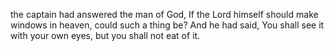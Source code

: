 the captain had answered the man of God, If the Lord himself should make windows in heaven, could such a thing be? And he had said, You shall see it with your own eyes, but you shall not eat of it.
